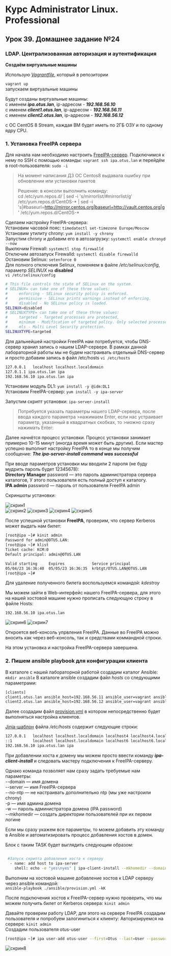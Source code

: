 # Курс Administrator Linux. Professional

## Урок 39. Домашнее задание №24

### LDAP. Централизованная авторизация и аутентификация 
  
**Создаём виртуальные машины**  
  
Использую _[Vagrantfile](Vagrantfile)_, который в репозитории  
  
```vagrant up```  
запускаем виртуальные машины  
  
Будут созданы виртуальные машины:  
с именем **_ipa.otus.lan_**, ip-адресом - **_192.168.56.10_**  
с именем **_client1.otus.lan_**, ip-адресом - **_192.168.56.11_**  
с именем **_client2.otus.lan_**, ip-адресом - **_192.168.56.12_**  

с ОС CentOS 8 Stream, каждая ВМ будет иметь по 2ГБ ОЗУ и по одному ядру CPU.  

### 1. Установка FreeIPA сервера

Для начала нам необходимо настроить [FreeIPA-сервер](https://www.freeipa.org/page/About). Подключимся к нему по SSH с помощью команды: ```vagrant ssh ipa.otus.lan``` и перейдём в root-пользователя: ```sudo -i```  

>На момент написания ДЗ ОС Centos8 выдавала ошибку при обновлении или установки пакетов
>
>Решение:
>в консоли выполнить команду:  
>cd /etc/yum.repos.d/ | sed -i 's/mirrorlist/#mirrorlist/g' /etc/yum.repos.d/CentOS-* | sed -i 's|#baseurl=http://mirror.centos.org|baseurl=http://vault.centos.org|g' /etc/yum.repos.d/CentOS-*
  

Сделаем настройку FreeIPA-сервера:  
Установим часовой пояс: ```timedatectl set-timezone Europe/Moscow```  
Установим утилиту chrony: ```yum install -y chrony```  
Запустим chrony и добавим его в автозагрузку: ```systemctl enable chronyd --now```  
Выключим Firewall: ```systemctl stop firewalld```  
Отключим автозапуск Firewalld: ```systemctl disable firewalld```  
Остановим Selinux: ```setenforce 0```  
Для полного отключеия Selinux, поменяем в файле _/etc/selinux/config_, параметр _SELINUX_ на **disabled**  
```vi /etc/selinux/config```  
```bash
# This file controls the state of SELinux on the system.
# SELINUX= can take one of these three values:
#     enforcing - SELinux security policy is enforced.
#     permissive - SELinux prints warnings instead of enforcing.
#     disabled - No SELinux policy is loaded.
SELINUX=disabled
# SELINUXTYPE= can take one of these three values:
#     targeted - Targeted processes are protected,
#     minimum - Modification of targeted policy. Only selected processes are protected. 
#     mls - Multi Level Security protection.
SELINUXTYPE=targeted
```

Для дальнейшей настройки FreeIPA нам потребуется, чтобы DNS-сервер хранил запись о нашем LDAP-сервере. В рамках данной лабораторной работы мы не будем настраивать отдельный DNS-сервер и просто добавим запись в файл /etc/hosts
```vi /etc/hosts```
```bash
127.0.0.1   localhost localhost.localdomain 
127.0.1.1 ipa.otus.lan ipa
192.168.56.10 ipa.otus.lan ipa
```

Установим модуль DL1: ```yum install -y @idm:DL1```  
Установим FreeIPA-сервер: ```yum install -y ipa-server```  

Запустим скрипт установки: ```ipa-server-install```
>Потребуется указать параметры нашего LDAP-сервера, после ввода каждого параметра >нажимаем Enter, если нас устраивает параметр, указанный в квадратных скобках, то >можно сразу нажимать Enter:

Далее начнётся процесс установки. Процесс установки занимает примерно 10-15 минут (иногда время может быть другим). Если мастер успешно выполнит настройку FreeIPA то в конце мы получим сообщение: 
__*The ipa-server-install command was successful*__

При вводе параметров установки мы вводили 2 пароля (не буду мудрить пароль будет 12345678):  
**Directory Manager** password — это пароль администратора сервера каталогов, У этого пользователя есть полный доступ к каталогу.  
**IPA admin** password — пароль от пользователя FreeIPA admin

Скриншоты установки:  

![скрин1](./img/Screenshot_1.png)  
![скрин2](./img/Screenshot_2.png) 
![скрин3](./img/Screenshot_3.png) 
![скрин4](./img/Screenshot_4.png) 
![скрин5](./img/Screenshot_5.png) 

После успешной установки **FreeIPA**, проверим, что сервер Kerberos может выдать нам билет: 
```bash
[root@ipa ~]# kinit admin
Password for admin@OTUS.LAN:
[root@ipa ~]# klist
Ticket cache: KCM:0
Default principal: admin@OTUS.LAN

Valid starting     Expires            Service principal
05/04/23 16:36:40  05/05/23 16:36:35  krbtgt/OTUS.LAN@OTUS.LAN
[root@ipa ~]#
```
Для удаление полученного билета воспользуемся командой: _kdestroy_  

Мы можем зайти в Web-интерфейс нашего FreeIPA-сервера, для этого на нашей хостовой машине нужно прописать следующую строку в файле Hosts:

```192.168.56.10 ipa.otus.lan```  

![скрин6](./img/Screenshot_6.png) 
![скрин7](./img/Screenshot_7.png) 

Откроется веб-консоль упрвления FreeIPA. Данные во FreeIPA можно вносить как через веб-консоль, так и средствами коммандной строки.  

На этом установка и настройка FreeIPA-сервера завершена.

### 2. Пишем ansible playbook для конфигурации клиента

В каталоге с нашей лабораторной работой создадим каталог Ansible: ```mkdir ansible```
В каталоге ansible создадим файл _hosts_ со следующими параметрами:

```bash
[clients]
client1.otus.lan ansible_host=192.168.56.11 ansible_user=vagrant ansible_ssh_private_key_file=./.vagrant/machines/client1.otus.lan/virtualbox/private_key
client2.otus.lan ansible_host=192.168.56.12 ansible_user=vagrant ansible_ssh_private_key_file=./.vagrant/machines/client2.otus.lan/virtualbox/private_key
```

Далее создадим файл [provision.yml](provision.yml) в котором непосредственно будет выполняться настройка клиентов.

[Jinja-шаблон](./ansible/hosts.j2) файла _/etc/hosts_ содержит следующие строки:  

```bash
127.0.0.1   localhost localhost.localdomain localhost4 localhost4.localdomain4
::1         localhost localhost.localdomain localhost6 localhost6.localdomain6
192.168.56.10 ipa.otus.lan ipa
```

При добавлении хоста к домену мы можем просто ввести команду **_ipa-client-install_** и следовать мастеру подключения к FreeIPA-серверу.

Однако команда позволяет нам сразу задать требуемые нам параметры:  
--domain — имя домена  
--server — имя FreeIPA-сервера  
--no-ntp — не настраивать дополнительно ntp (мы уже настроили chrony)  
-p — имя админа домена  
-w — пароль администратора домена (IPA password)  
--mkhomedir — создать директории пользователей при их первом логине  

Если мы сразу укажем все параметры, то можем добавить эту команду в Ansible и автоматизировать процесс добавления хостов в домен. 

Блок с таким TASK будет выглядить следующим образом:  


```bash

 #Запуск скрипта добавления хоста к серверу
  - name: add host to ipa-server
    shell: echo -e "yes\nyes" | ipa-client-install --mkhomedir --domain=OTUS.LAN --server=ipa.otus.lan --no-ntp -p admin -w 12345678
```

Выполним на хостовой машине добавление хостов к LDAP серверу через ansible командой:  
```ansible-playbook ./ansible/provision.yml -kK```


После подключения хостов к FreeIPA-сервер нужно проверить, что мы можем получить билет от Kerberos сервера: ```kinit admin```


Давайте проверим работу LDAP, для этого на сервере FreeIPA создадим пользователя и попробуем залогиниться к клиенту:
Авторизируемся на сервере: ```kinit admin```  
Создадим пользователя otus-user  
```bash
[root@ipa ~]# ipa user-add otus-user --first=Otus --last=User --password
```

![скрин8](./img/Screenshot_8.png)